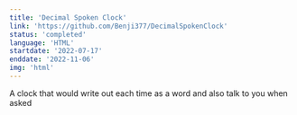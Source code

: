 ```yaml
---
title: 'Decimal Spoken Clock'
link: 'https://github.com/Benji377/DecimalSpokenClock'
status: 'completed'
language: 'HTML'
startdate: '2022-07-17'
enddate: '2022-11-06'
img: 'html'
---
```


A clock that would write out each time as a word and also talk to you when asked